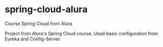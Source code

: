 # spring-cloud-alura

Course Spring Cloud from Alura

Project from Alura's Spring Cloud course.
Used basic configuration from Eureka and Config-Server.
